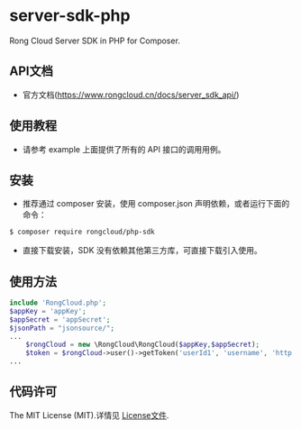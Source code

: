 # server-sdk-php

Rong Cloud Server SDK in PHP for Composer.

## API文档
- 官方文档(https://www.rongcloud.cn/docs/server_sdk_api/)

## 使用教程
* 请参考 example 上面提供了所有的 API 接口的调用用例。

## 安装

* 推荐通过 composer 安装，使用 composer.json 声明依赖，或者运行下面的命令：

```bash
$ composer require rongcloud/php-sdk
```

* 直接下载安装，SDK 没有依赖其他第三方库，可直接下载引入使用。

## 使用方法
```php
include 'RongCloud.php';
$appKey = 'appKey';
$appSecret = 'appSecret';
$jsonPath = "jsonsource/";
...
    $rongCloud = new \RongCloud\RongCloud($appKey,$appSecret);
    $token = $rongCloud->user()->getToken('userId1', 'username', 'http://www.rongcloud.cn/images/logo.png');;
...
```

## 代码许可

The MIT License (MIT).详情见 [License文件](https://github.com/qiniu/php-sdk/blob/master/LICENSE).